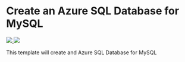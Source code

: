 # Create an Azure SQL Database for MySQL

<a href="https://portal.azure.com/#create/Microsoft.Template/uri/https%3A%2F%2Fraw.githubusercontent.com%2Fans-cloud%2Fazure_service_catalogue%2Fmaster%2Fsql-database-mysql%2FazureDeploy.json" target="_blank">
    <img src="http://azuredeploy.net/deploybutton.png"/>
</a>
<a href="http://armviz.io/#/?load=https%3A%2F%2Fraw.githubusercontent.com%2Fans-cloud%2Fazure_service_catalogue%2Fmaster%2Fsql-database-mysql%2FazureDeploy.json" target="_blank">
    <img src="http://armviz.io/visualizebutton.png"/>
</a>


This template will create and Azure SQL Database for MySQL


